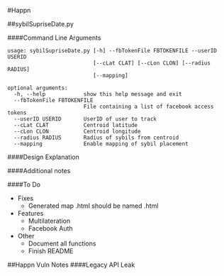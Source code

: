 #Happn

##sybilSupriseDate.py

####Command Line Arguments
```
usage: sybilSupriseDate.py [-h] --fbTokenFile FBTOKENFILE --userID USERID
                           [--cLat CLAT] [--cLon CLON] [--radius RADIUS]
                           [--mapping]

optional arguments:
  -h, --help            show this help message and exit
  --fbTokenFile FBTOKENFILE
                        File containing a list of facebook access tokens
  --userID USERID       UserID of user to track
  --cLat CLAT           Centroid latitude
  --cLon CLON           Centroid longitude
  --radius RADIUS       Radius of sybils from centroid
  --mapping             Enable mapping of sybil placement
```

####Design Explanation

####Additional notes

####To Do

* Fixes
	* Generated map .html should be named <uid>.html
* Features
	* Multilateration
	* Facebook Auth
* Other
	* Document all functions
	* Finish README


##Happn Vuln Notes
####Legacy API Leak

